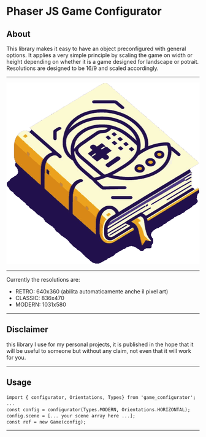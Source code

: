 # Phaser JS Game Configurator

## About

This library makes it easy to have an object preconfigured with general options.
It applies a very simple principle by scaling the game on width or height depending on whether it is a game designed for landscape or potrait.
Resolutions are designed to be 16/9 and scaled accordingly.

____

<p align="center">
  <img width="512" height="473" src="https://github.com/michegames/phaser_configurator/blob/main/logo.png?raw=true">
</p>

____

Currently the resolutions are:

* RETRO: 640x360 (abilita automaticamente anche il pixel art)
* CLASSIC: 836x470
* MODERN: 1031x580

______

## Disclaimer

this library I use for my personal projects, it is published in the hope that it will be useful to someone but without any claim, not even that it will work for you.

---

## Usage

    import { configurator, Orientations, Types} from 'game_configurator';
    ...
    const config = configurator(Types.MODERN, Orientations.HORIZONTAL);
    config.scene = [... your scene array here ...];
    const ref = new Game(config);

---